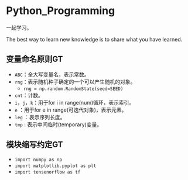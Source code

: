 # Python_Programming

一起学习。

The best way to learn new knowledge is to share what you have learned.


## 变量命名原则GT

- `ABC`：全大写变量名，表示常数。
- `rng`：表示随机种子确定的一个可以产生随机的对象。
  - `rng = np.random.RandomState(seed=SEED)`
- `cnt`：计数。
- `i`，`j`，`k`：用于for i in range(num)循环，表示索引。
- `e`  ：用于for e in range(可迭代对象)，表示元素。
- `leg`  ：表示序列长度。
- `tmp`  : 表示中间临时(temporary)变量。



## 模块缩写约定GT

- `import numpy as np`
- `import matplotlib.pyplot as plt`
- `import tensenorflow as tf`